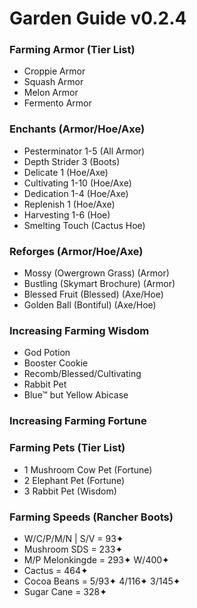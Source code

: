 # Garden Guide v0.2.4

### Farming Armor (Tier List)
- Croppie Armor
- Squash Armor
- Melon Armor
- Fermento Armor

### Enchants (Armor/Hoe/Axe)
- Pesterminator 1-5 (All Armor)
- Depth Strider 3 (Boots)
- Delicate 1 (Hoe/Axe)
- Cultivating 1-10 (Hoe/Axe)
- Dedication 1-4 (Hoe/Axe)
- Replenish 1 (Hoe/Axe)
- Harvesting 1-6 (Hoe)
- Smelting Touch (Cactus Hoe)

### Reforges (Armor/Hoe/Axe)
- Mossy (Owergrown Grass) (Armor)
- Bustling (Skymart Brochure) (Armor)
- Blessed Fruit (Blessed) (Axe/Hoe)
- Golden Ball (Bontiful) (Axe/Hoe)

### Increasing Farming Wisdom
- God Potion
- Booster Cookie
- Recomb/Blessed/Cultivating
- Rabbit Pet
- Blue™ but Yellow Abicase

### Increasing Farming Fortune

### Farming Pets (Tier List)
- 1 Mushroom Cow Pet (Fortune)
- 2 Elephant Pet (Fortune)
- 3 Rabbit Pet (Wisdom)

### Farming Speeds (Rancher Boots)

- W/C/P/M/N | S/V = 93✦
- Mushroom SDS = 233✦
- M/P Melonkingde = 293✦ W/400✦
- Cactus = 464✦
- Cocoa Beans = 5/93✦ 4/116✦ 3/145✦
- Sugar Cane = 328✦